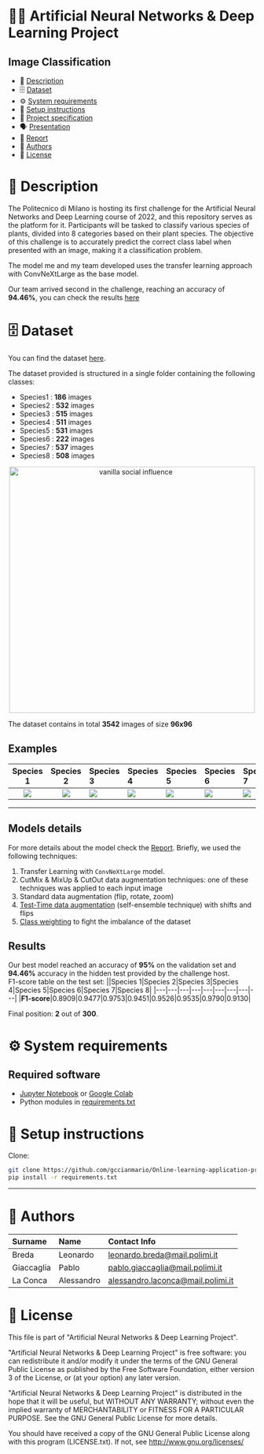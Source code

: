 # 🧠🌿 Artificial Neural Networks & Deep Learning Project

## Image Classification
- 📙 [Description](#-description)
- 🗄️ [Dataset](#-dataset)
- ⚙ [System requirements️](#-system-requirements)
- 🚀 [Setup instructions](#-setup-instructions)
- 📃 [Project specification](Project%20Proposals.pdf)
- 🗣️ [Presentation](Presentation.pdf)
- 📜 [Report](Report.pdf)
- 🤵 [Authors](#-authors)
- 📝 [License](#-license)

# 📙 Description

The Politecnico di Milano is hosting its first challenge for the Artificial Neural Networks and Deep Learning course of 2022, and this repository serves as the platform for it. Participants will be tasked to classify various species of plants, divided into 8 categories based on their plant species. The objective of this challenge is to accurately predict the correct class label when presented with an image, making it a classification problem.

The model me and my team developed uses the transfer learning approach with ConvNeXtLarge as the base model.

Our team arrived second in the challenge, reaching an accuracy of **94.46%**, you can check the results [here](https://codalab.lisn.upsaclay.fr/competitions/8522#results)

# 🗄️ Dataset
You can find the dataset [here](original-data).

The dataset provided is structured in a single folder containing the following classes:
- Species1 : **186** images
- Species2 : **532** images
- Species3 : **515** images
- Species4 : **511** images
- Species5 : **531** images
- Species6 : **222** images
- Species7 : **537** images
- Species8 : **508** images 

<p align="center">
    <img src="https://github.com/pablogiaccaglia/an2dl-image-classification/blob/main/output.png" width="500" alt="vanilla social influence"/>
</p>

The dataset contains in total **3542** images of size **96x96**

## Examples

Species 1 |  Species 2 | Species 3 | Species 4 | Species 5 | Species 6 | Species 7 | Species 8
:-------------------------:|:-------------------------:|:-------------------------|:-------------------------|:-------------------------|:-------------------------|:-------------------------|:-------------------------:
![](https://github.com/pablogiaccaglia/an2dl-image-classification/blob/main/original_data/Species1/00000.jpg)| ![](https://github.com/pablogiaccaglia/an2dl-image-classification/blob/main/original_data/Species2/00000.jpg) | ![](https://github.com/pablogiaccaglia/an2dl-image-classification/blob/main/original_data/Species3/00000.jpg) | ![](https://github.com/pablogiaccaglia/an2dl-image-classification/blob/main/original_data/Species4/00000.jpg) | ![](https://github.com/pablogiaccaglia/an2dl-image-classification/blob/main/original_data/Species5/00000.jpg) | ![](https://github.com/pablogiaccaglia/an2dl-image-classification/blob/main/original_data/Species6/00000.jpg) | ![](https://github.com/pablogiaccaglia/an2dl-image-classification/blob/main/original_data/Species7/00000.jpg) | ![](https://github.com/pablogiaccaglia/an2dl-image-classification/blob/main/original_data/Species8/00000.jpg) 

---

## Models details
For more details about the model check the [Report](Report.pdf). Briefly, we used the following techniques:
1. Transfer Learning with `ConvNeXtLarge` model.
2. CutMix & MixUp & CutOut data augmentation techniques: one of these techniques was applied to each input image
3. Standard data augmentation (flip, rotate, zoom)
4. [Test-Time data augmentation](https://machinelearningmastery.com/how-to-use-test-time-augmentation-to-improve-model-performance-for-image-classification/) (self-ensemble technique) with shifts and flips
5. [Class weighting](https://www.tensorflow.org/tutorials/structured_data/imbalanced_data#class_weights) to fight the imbalance of the dataset

## Results
Our best model reached an accuracy of **95%** on the validation set and **94.46%** accuracy in the hidden test provided by the challenge host.\
F1-score table on the test set:
||Species 1|Species 2|Species 3|Species 4|Species 5|Species 6|Species 7|Species 8|
|---|---|---|---|---|---|---|---|---|
|**F1-score**|0.8909|0.9477|0.9753|0.9451|0.9526|0.9535|0.9790|0.9130|

Final position: **2** out of **300**.

# ⚙ System requirements

## Required software

- [Jupyter Notebook](https://jupyter.org) or [Google Colab](https://colab.research.google.com)
- Python modules in [requirements.txt](requirements.txt)

# 🚀 Setup instructions
Clone: 
```sh
git clone https://github.com/gccianmario/Online-learning-application-projects/
pip install -r requirements.txt
```

---

# 🤵 Authors
| Surname            | Name      | Contact Info                       |
|:-------------------|:----------|:-----------------------------------|
| Breda              | Leonardo | leonardo.breda@mail.polimi.it   |
| Giaccaglia         | Pablo     | pablo.giaccaglia@mail.polimi.it    |
| La Conca           | Alessandro      | alessandro.laconca@mail.polimi.it      |

# 📝 License

This file is part of "Artificial Neural Networks & Deep Learning Project".

"Artificial Neural Networks & Deep Learning Project" is free software: you can redistribute it and/or modify
it under the terms of the GNU General Public License as published by
the Free Software Foundation, either version 3 of the License, or
(at your option) any later version.

"Artificial Neural Networks & Deep Learning Project" is distributed in the hope that it will be useful,
but WITHOUT ANY WARRANTY; without even the implied warranty of
MERCHANTABILITY or FITNESS FOR A PARTICULAR PURPOSE.  See the
GNU General Public License for more details.

You should have received a copy of the GNU General Public License along
with this program (LICENSE.txt).  If not, see <http://www.gnu.org/licenses/>
